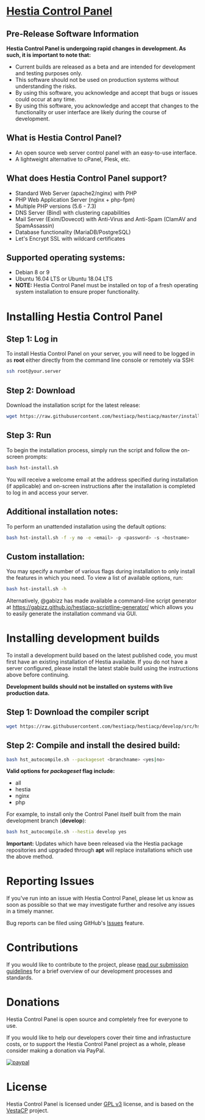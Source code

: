 [Hestia Control Panel](https://www.hestiacp.com/)
==================================================

**Pre-Release Software Information**
----------------------------
**Hestia Control Panel is undergoing rapid changes in development. As such, it is important to note that:**
* Current builds are released as a beta and are intended for development and testing purposes only.
* This software should not be used on production systems without understanding the risks.
* By using this software, you acknowledge and accept that bugs or issues could occur at any time.
* By using this software, you acknowledge and accept that changes to the functionality or user interface are likely during the course of development.

What is Hestia Control Panel?
----------------------------
* An open source web server control panel with an easy-to-use interface.
* A lightweight alternative to cPanel, Plesk, etc.

What does Hestia Control Panel support?
----------------------------
* Standard Web Server (apache2/nginx) with PHP
* PHP Web Application Server (nginx + php-fpm)
* Multiple PHP versions (5.6 - 7.3)
* DNS Server (Bind) with clustering capabilities
* Mail Server (Exim/Dovecot) with Anti-Virus and Anti-Spam (ClamAV and SpamAssassin)
* Database functionality (MariaDB/PostgreSQL)
* Let's Encrypt SSL with wildcard certificates

Supported operating systems:
----------------------------
* Debian 8 or 9
* Ubuntu 16.04 LTS or Ubuntu 18.04 LTS
* **NOTE:** Hestia Control Panel must be installed on top of a fresh operating system installation to ensure proper functionality.

Installing Hestia Control Panel
============================
## Step 1: Log in
To install Hestia Control Panel on your server, you will need to be logged in as **root** either directly from the command line console or remotely via SSH:
```bash
ssh root@your.server
```
## Step 2: Download
Download the installation script for the latest release:
```bash
wget https://raw.githubusercontent.com/hestiacp/hestiacp/master/install/hst-install.sh
```
## Step 3: Run
To begin the installation process, simply run the script and follow the on-screen prompts:
```bash
bash hst-install.sh
```
You will receive a welcome email at the address specified during installation (if applicable) and on-screen instructions after the installation is completed to log in and access your server.

## Additional installation notes:
To perform an unattended installation using the default options:
```bash
bash hst-install.sh -f -y no -e <email> -p <password> -s <hostname>
```
## Custom installation:
You may specify a number of various flags during installation to only install the features in which you need. To view a list of available options, run:
```bash
bash hst-install.sh -h
```
Alternatively, @gabizz has made available a command-line script generator at https://gabizz.github.io/hestiacp-scriptline-generator/ which allows you to easily generate the installation command via GUI.

Installing development builds
=============================
To install a development build based on the latest published code, you must first have an existing installation of Hestia available. If you do not have a server configured, please install the latest stable build using the instructions above before continuing.

**Development builds should not be installed on systems with live production data.**

## Step 1: Download the compiler script
```bash
wget https://raw.githubusercontent.com/hestiacp/hestiacp/develop/src/hst_autocompile.sh
```
## Step 2: Compile and install the desired build:
```bash
bash hst_autocompile.sh --packageset <branchname> <yes|no>
```
**Valid options for *packageset* flag include:**
* all
* hestia
* nginx
* php

For example, to install only the Control Panel itself built from the main development branch (**develop**): 
```bash
bash hst_autocompile.sh --hestia develop yes
```

**Important:** Updates which have been released via the Hestia package repositories and upgraded through **apt** will replace installations which use the above method. 

Reporting Issues
=============================
If you've run into an issue with Hestia Control Panel, please let us know as soon as possible so that we may investigate further and resolve any issues in a timely manner.

Bug reports can be filed using GitHub's [Issues](https://github.com/hestiacp/hestiacp/issues) feature.

Contributions
=============================
If you would like to contribute to the project, please [read our submission guidelines](https://github.com/hestiacp/hestiacp/blob/master/CONTRIBUTING.md) for a brief overview of our development processes and standards.

Donations
=============================
Hestia Control Panel is open source and completely free for everyone to use.

If you would like to help our developers cover their time and infrastucture costs, or to support the Hestia Control Panel project as a whole, please consider making a donation via PayPal.

[![paypal](https://www.paypalobjects.com/en_US/i/btn/btn_donateCC_LG.gif)](https://www.paypal.com/cgi-bin/webscr?cmd=_s-xclick&hosted_button_id=ST87LQH2CHGLA)

License
=============================
Hestia Control Panel is licensed under [GPL v3](https://github.com/hestiacp/hestiacp/blob/master/LICENSE) license, and is based on the [VestaCP](https://www.vestacp.com/) project.<br>